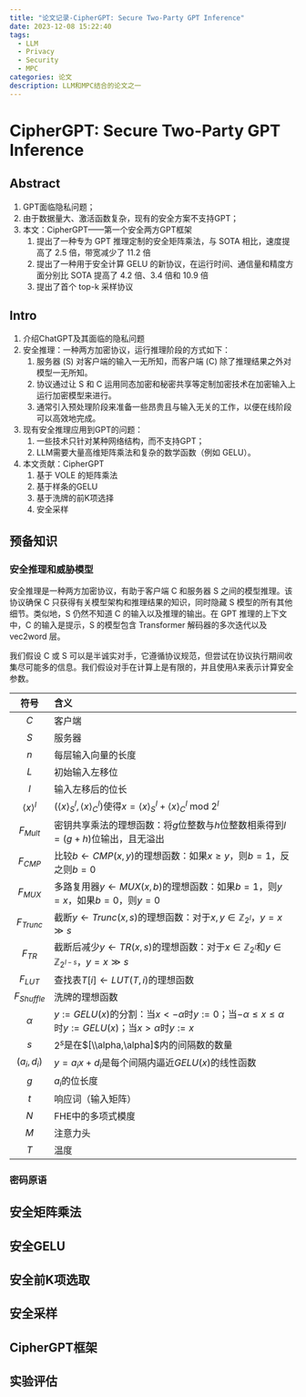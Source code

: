 ```yaml
---
title: "论文记录-CipherGPT: Secure Two-Party GPT Inference"
date: 2023-12-08 15:22:40
tags:
  - LLM
  - Privacy
  - Security
  - MPC
categories: 论文
description: LLM和MPC结合的论文之一
---
```

# CipherGPT: Secure Two-Party GPT Inference

## Abstract
1. GPT面临隐私问题；
2. 由于数据量大、激活函数复杂，现有的安全方案不支持GPT；
3. 本文：CipherGPT——第一个安全两方GPT框架
	1. 提出了一种专为 GPT 推理定制的安全矩阵乘法，与 SOTA 相比，速度提高了 2.5 倍，带宽减少了 11.2 倍
	2. 提出了一种用于安全计算 GELU 的新协议，在运行时间、通信量和精度方面分别比 SOTA 提高了 4.2 倍、3.4 倍和 10.9 倍
	3. 提出了首个 top-k 采样协议
## Intro
1. 介绍ChatGPT及其面临的隐私问题
2. 安全推理：一种两方加密协议，运行推理阶段的方式如下：
	1. 服务器 (S) 对客户端的输入一无所知，而客户端 (C) 除了推理结果之外对模型一无所知。
	2. 协议通过让 S 和 C 运用同态加密和秘密共享等定制加密技术在加密输入上运行加密模型来进行。
	3. 通常引入预处理阶段来准备一些昂贵且与输入无关的工作，以便在线阶段可以高效地完成。
3. 现有安全推理应用到GPT的问题：
	1. 一些技术只针对某种网络结构，而不支持GPT；
	2. LLM需要大量高维矩阵乘法和复杂的数学函数（例如 GELU）。
4. 本文贡献：CipherGPT
	1. 基于 VOLE 的矩阵乘法
	2. 基于样条的GELU
	3. 基于洗牌的前K项选择
	4. 安全采样

## 预备知识
### 安全推理和威胁模型
安全推理是一种两方加密协议，有助于客户端 C 和服务器 S 之间的模型推理。该协议确保 C 只获得有关模型架构和推理结果的知识，同时隐藏 S 模型的所有其他细节。类似地，S 仍然不知道 C 的输入以及推理的输出。在 GPT 推理的上下文中，C 的输入是提示，S 的模型包含 Transformer 解码器的多次迭代以及 vec2word 层。

我们假设 C 或 S 可以是半诚实对手，它遵循协议规范，但尝试在协议执行期间收集尽可能多的信息。我们假设对手在计算上是有限的，并且使用$\lambda$来表示计算安全参数。

| 符号 | 含义 |
|:---:|:---|
|$C$|客户端|
|$S$|服务器|
|$n$|每层输入向量的长度|
|$L$|初始输入左移位|
|$l$|输入左移后的位长|
|${\langle x\rangle}^l$|$(\langle x \rangle_S^l,\langle x \rangle_C^l)$使得$x=\langle x \rangle_S^l+\langle x \rangle_C^l$ mod $2^l$|
|$F_{Mult}$|密钥共享乘法的理想函数：将$g$位整数与$h$位整数相乘得到$l=(g+h)$位输出，且无溢出|
|$F_{CMP}$|比较$b\leftarrow CMP(x,y)$的理想函数：如果$x\geq y$，则$b=1$，反之则$b=0$|
|$F_{MUX}$|多路复用器$y\leftarrow MUX(x,b)$的理想函数：如果$b=1$，则$y=x$，如果$b=0$，则$y=0$|
|$F_{Trunc}$|截断$y\leftarrow Trunc(x,s)$的理想函数：对于$x,y\in\mathbb{Z}_{2^l}$，$y=x\gg s$|
|$F_{TR}$|截断后减少$y\leftarrow TR(x,s)$的理想函数：对于$x\in\mathbb{Z}_{2^l}$和$y\in \mathbb{Z}_{2^{l-s}}$，$y=x\gg s$|
|$F_{LUT}$|查找表$T[i]\leftarrow LUT(T,i)$的理想函数|
|$F_{Shuffle}$|洗牌的理想函数|
|$\alpha$|$y:=GELU(x)$的分割：当$x<-\alpha$时$y:=0$；当$-\alpha\leq x \leq \alpha$时$y:=GELU(x)$；当$x>\alpha$时$y:=x$|
|$s$|$2^s$是在$[\\alpha,\alpha]$内的间隔数的数量|
|$(a_i,d_i)$|$y=a_ix+d_i$是每个间隔内逼近$GELU(x)$的线性函数|
|$g$|$a_i$的位长度|
|$t$|响应词（输入矩阵）|
|$N$|FHE中的多项式模度|
|$M$|注意力头|
|$T$|温度|
### 密码原语



## 安全矩阵乘法

## 安全GELU

## 安全前K项选取

## 安全采样

## CipherGPT框架

## 实验评估